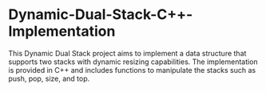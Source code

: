 




# Dynamic-Dual-Stack-C++-Implementation

This Dynamic Dual Stack project aims to implement a data structure that supports two stacks with dynamic resizing capabilities. The implementation is provided in C++ and includes functions to manipulate the stacks such as push, pop, size, and top.
